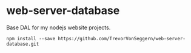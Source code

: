 # web-server-database
Base DAL for my nodejs website projects.

`npm install --save https://github.com/TrevorVonSeggern/web-server-database.git`